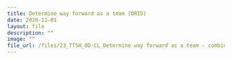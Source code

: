 ```yaml
---
title: Determine way forward as a team (ORID)
date: 2020-11-01
layout: file
description: ""
image: ""
file_url: /files/23_TTSH_OD-CL_Determine way forward as a team - combine.pdf
---
```

